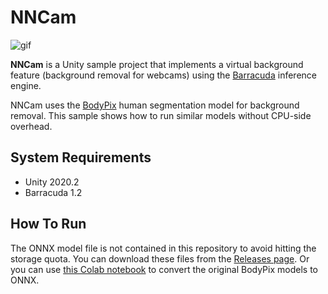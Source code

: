NNCam
=====

![gif](https://i.imgur.com/H3IMUHR.gif)

**NNCam** is a Unity sample project that implements a virtual background
feature (background removal for webcams) using the [Barracuda] inference
engine.

[Barracuda]: https://docs.unity3d.com/Packages/com.unity.barracuda@latest

NNCam uses the [BodyPix] human segmentation model for background removal. This
sample shows how to run similar models without CPU-side overhead.

[BodyPix]: https://blog.tensorflow.org/2019/11/updated-bodypix-2.html

System Requirements
-------------------

- Unity 2020.2
- Barracuda 1.2

How To Run
----------

The ONNX model file is not contained in this repository to avoid hitting the
storage quota. You can download these files from the [Releases page]. Or
you can use [this Colab notebook] to convert the original BodyPix models
to ONNX.

[Releases page]: https://github.com/keijiro/NNCam/releases/tag/v0.0.1
[this Colab notebook]:
  https://colab.research.google.com/drive/1ikOMoqOX7TSBNId0lGaQ_kIyDF2GV3M3?usp=sharing 
